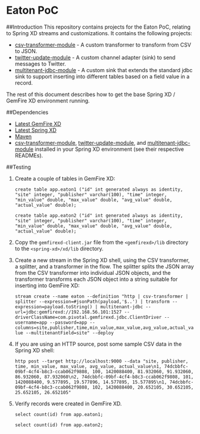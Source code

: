 # Eaton PoC 

##Introduction
This repository contains projects for the Eaton PoC, relating to Spring XD streams and customizations.  It contains the following projects:

* [csv-transformer-module](./csv-transformer-module) - A custom transformer to transform from CSV to JSON.
* [twitter-update-module](./twitter-update-module) - A custom channel adapter (sink) to send messages to Twitter.
* [multitenant-jdbc-module](./multitenant-jdbc-module) - A custom sink that extends the standard jdbc sink to support inserting into different tables based on a field value in a record.

The rest of this document describes how to get the base Spring XD / GemFire XD environment running.

##Dependencies

* [Latest GemFire XD](https://network.pivotal.io/products/gemfirexd)
* [Latest Spring XD](http://repo.spring.io/release/org/springframework/xd/spring-xd/)
* [Maven](http://maven.apache.org/download.cgi)
* [csv-transformer-module](./csv-transformer-module), [twitter-update-module](./twitter-update-module), and [multitenant-jdbc-module](./multitenant-jdbc-module) installed in your Spring XD environment (see their respective READMEs).

##Testing

1. Create a couple of tables in GemFire XD:

    `create table app.eaton1 ("id" int generated always as identity, "site" integer, "publisher" varchar(100), "time" integer, "min_value" double, "max_value" double, "avg_value" double, "actual_value" double);`

    `create table app.eaton2 ("id" int generated always as identity, "site" integer, "publisher" varchar(100), "time" integer, "min_value" double, "max_value" double, "avg_value" double, "actual_value" double);`
    
2. Copy the `gemfirexd-client.jar` file from the `<gemfirexd>/lib` directory to the `<spring-xd>/xd/lib` directory.

3. Create a new stream in the Spring XD shell, using the CSV transformer, a splitter, and a transformer in the flow.  The splitter splits the JSON array from the CSV transformer into individual JSON objects, and the transformer transforms each JSON object into a string suitable for inserting into GemFire XD:

    `stream create --name eaton --definition "http | csv-transformer | splitter --expression=#jsonPath(payload,'$..') | transform --expression=payload.toString() | multitenant-jdbc --url=jdbc:gemfirexd://192.168.56.101:1527 --driverClassName=com.pivotal.gemfirexd.jdbc.ClientDriver --username=app --password=app --columns=site,publisher,time,min_value,max_value,avg_value,actual_value --multitenantField=site" --deploy`
    
4. If you are using an HTTP source, post some sample CSV data in the Spring XD shell:

    `http post --target http://localhost:9000 --data "site, publisher, time, min_value, max_value, avg_value, actual_value\n1, 74dcbbfc-09bf-4cf4-b8c3-ccab062f9808, 100, 1420088400, 81.932060, 91.932060, 86.932060, 87.932060\n2, 74dcbbfc-09bf-4cf4-b8c3-ccab062f9808, 101, 1420088400, 9.577895, 19.577896, 14.577895, 15.577895\n1, 74dcbbfc-09bf-4cf4-b8c3-ccab062f9808, 102, 1420088400, 20.652105, 30.652105, 25.652105, 26.652105"`

5. Verify records were created in GemFire XD.

    `select count(id) from app.eaton1;`

    `select count(id) from app.eaton2;`
